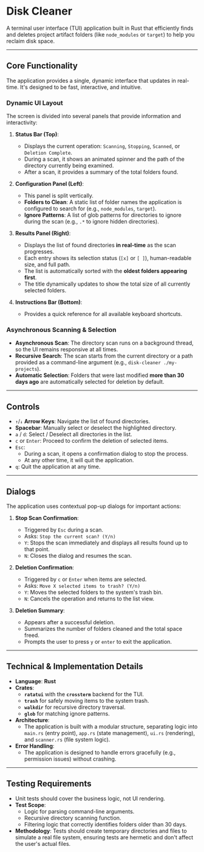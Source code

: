 # Disk Cleaner

A terminal user interface (TUI) application built in Rust that efficiently finds and deletes project artifact folders (like `node_modules` or `target`) to help you reclaim disk space.

---

## Core Functionality

The application provides a single, dynamic interface that updates in real-time. It's designed to be fast, interactive, and intuitive.

### Dynamic UI Layout

The screen is divided into several panels that provide information and interactivity:

1.  **Status Bar (Top)**:
    *   Displays the current operation: `Scanning`, `Stopping`, `Scanned`, or `Deletion Complete`.
    *   During a scan, it shows an animated spinner and the path of the directory currently being examined.
    *   After a scan, it provides a summary of the total folders found.

2.  **Configuration Panel (Left)**:
    *   This panel is split vertically.
    *   **Folders to Clean**: A static list of folder names the application is configured to search for (e.g., `node_modules`, `target`).
    *   **Ignore Patterns**: A list of glob patterns for directories to ignore during the scan (e.g., `.*` to ignore hidden directories).

3.  **Results Panel (Right)**:
    *   Displays the list of found directories **in real-time** as the scan progresses.
    *   Each entry shows its selection status (`[x]` or `[ ]`), human-readable size, and full path.
    *   The list is automatically sorted with the **oldest folders appearing first**.
    *   The title dynamically updates to show the total size of all currently selected folders.

4.  **Instructions Bar (Bottom)**:
    *   Provides a quick reference for all available keyboard shortcuts.

### Asynchronous Scanning & Selection

*   **Asynchronous Scan**: The directory scan runs on a background thread, so the UI remains responsive at all times.
*   **Recursive Search**: The scan starts from the current directory or a path provided as a command-line argument (e.g., `disk-cleaner ./my-projects`).
*   **Automatic Selection**: Folders that were last modified **more than 30 days ago** are automatically selected for deletion by default.

---

## Controls

*   `↑`/`↓` **Arrow Keys**: Navigate the list of found directories.
*   **Spacebar**: Manually select or deselect the highlighted directory.
*   `a` / `d`: Select / Deselect all directories in the list.
*   `c` or `Enter`: Proceed to confirm the deletion of selected items.
*   `Esc`:
    *   During a scan, it opens a confirmation dialog to stop the process.
    *   At any other time, it will quit the application.
*   `q`: Quit the application at any time.

---

## Dialogs

The application uses contextual pop-up dialogs for important actions:

1.  **Stop Scan Confirmation**:
    *   Triggered by `Esc` during a scan.
    *   Asks: `Stop the current scan? (Y/n)`
    *   `Y`: Stops the scan immediately and displays all results found up to that point.
    *   `N`: Closes the dialog and resumes the scan.

2.  **Deletion Confirmation**:
    *   Triggered by `c` or `Enter` when items are selected.
    *   Asks: `Move X selected items to trash? (Y/n)`
    *   `Y`: Moves the selected folders to the system's trash bin.
    *   `N`: Cancels the operation and returns to the list view.

3.  **Deletion Summary**:
    *   Appears after a successful deletion.
    *   Summarizes the number of folders cleaned and the total space freed.
    *   Prompts the user to press `y` or `enter` to exit the application.

---

## Technical & Implementation Details

*   **Language**: **Rust**
*   **Crates**:
    *   **`ratatui`** with the **`crossterm`** backend for the TUI.
    *   **`trash`** for safely moving items to the system trash.
    *   **`walkdir`** for recursive directory traversal.
    *   **`glob`** for matching ignore patterns.
*   **Architecture**:
    *   The application is built with a modular structure, separating logic into `main.rs` (entry point), `app.rs` (state management), `ui.rs` (rendering), and `scanner.rs` (file system logic).
*   **Error Handling**:
    *   The application is designed to handle errors gracefully (e.g., permission issues) without crashing.

---

## Testing Requirements

*   Unit tests should cover the business logic, not UI rendering.
*   **Test Scope**:
    *   Logic for parsing command-line arguments.
    *   Recursive directory scanning function.
    *   Filtering logic that correctly identifies folders older than 30 days.
*   **Methodology**: Tests should create temporary directories and files to simulate a real file system, ensuring tests are hermetic and don't affect the user's actual files.